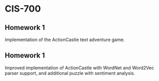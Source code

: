 # CIS-700

## Homework 1
Implementation of the ActionCastle text adventure game.

## Homework 1
Improved implementation of ActionCastle with WordNet and Word2Vec parser support, and additional puzzle with sentiment analysis.
 

